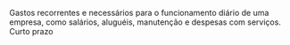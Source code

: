 Gastos recorrentes e necessários para o funcionamento diário de uma empresa, como salários, aluguéis, manutenção e despesas com serviços.
Curto prazo